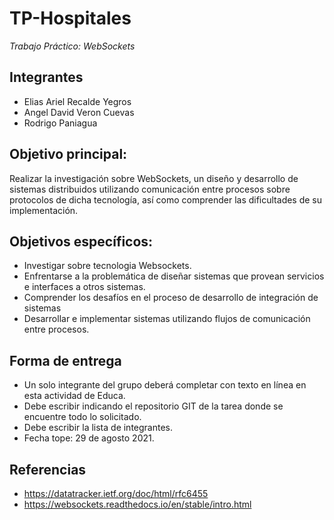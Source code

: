 # TP-Hospitales
_Trabajo Práctico: WebSockets_

## Integrantes
- Elias Ariel Recalde Yegros
- Angel David Veron Cuevas
- Rodrigo Paniagua

##  Objetivo principal:
Realizar la investigación sobre WebSockets, un diseño y desarrollo de sistemas distribuidos utilizando comunicación entre procesos sobre protocolos de dicha tecnología, así como comprender las dificultades de su implementación.

##  Objetivos específicos:
- Investigar sobre tecnologia Websockets.
- Enfrentarse a la problemática de diseñar sistemas que provean servicios e interfaces a otros sistemas.
- Comprender los desafíos en el proceso de desarrollo de integración de sistemas
- Desarrollar e implementar sistemas utilizando flujos de comunicación entre procesos.

## Forma de entrega
- Un solo integrante del grupo deberá completar con texto en línea en esta actividad de Educa.
- Debe escribir indicando el repositorio GIT de la tarea donde se encuentre todo lo solicitado.
- Debe escribir la lista de integrantes.
- Fecha tope: 29 de agosto 2021.

## Referencias 
- https://datatracker.ietf.org/doc/html/rfc6455
- https://websockets.readthedocs.io/en/stable/intro.html 
